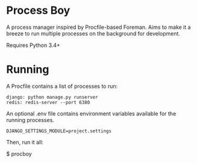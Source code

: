 Process Boy
===========

A process manager inspired by Procfile-based Foreman.
Aims to make it a breeze to run multiple processes on the background
for development.

Requires Python 3.4+

Running
=======
A Procfile contains a list of processes to run:

```
django: python manage.py runserver
redis: redis-server --port 6380
```

An optional .env file contains environment variables available for the
running processes.

```
DJANGO_SETTINGS_MODULE=project.settings
```

Then, run it all:

$ procboy

